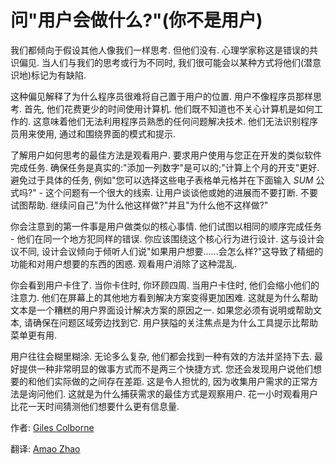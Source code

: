 # 问"用户会做什么?"(你不是用户)

我们都倾向于假设其他人像我们一样思考. 但他们没有. 心理学家称这是错误的共识偏见. 当人们与我们的思考或行为不同时, 我们很可能会以某种方式将他们(潜意识地)标记为有缺陷.

这种偏见解释了为什么程序员很难将自己置于用户的位置. 用户不像程序员那样思考. 首先, 他们花费更少的时间使用计算机. 他们既不知道也不关心计算机是如何工作的. 这意味着他们无法利用程序员熟悉的任何问题解决技术. 他们无法识别程序员用来使用, 通过和围绕界面的模式和提示.

了解用户如何思考的最佳方法是观看用户. 要求用户使用与您正在开发的类似软件完成任务. 确保任务是真实的:"添加一列数字"是可以的;"计算上个月的开支"更好. 避免过于具体的任务, 例如"您可以选择这些电子表格单元格并在下面输入 *SUM* 公式吗?" - 这个问题有一个很大的线索. 让用户谈谈他或她的进展而不要打断. 不要试图帮助. 继续问自己"为什么他这样做?"并且"为什么他不这样做?"

你会注意到的第一件事是用户做类似的核心事情. 他们试图以相同的顺序完成任务 - 他们在同一个地方犯同样的错误. 你应该围绕这个核心行为进行设计. 这与设计会议不同, 设计会议倾向于倾听人们说"如果用户想要......会怎么样?"这导致了精细的功能和对用户想要的东西的困惑. 观看用户消除了这种混乱. 

你会看到用户卡住了. 当你卡住时, 你环顾四周. 当用户卡住时, 他们会缩小他们的注意力. 他们在屏幕上的其他地方看到解决方案变得更加困难. 这就是为什么帮助文本是一个糟糕的用户界面设计解决方案的原因之一. 如果您必须有说明或帮助文本, 请确保在问题区域旁边找到它. 用户狭隘的关注焦点是为什么工具提示比帮助菜单更有用. 

用户往往会糊里糊涂. 无论多么复杂, 他们都会找到一种有效的方法并坚持下去. 最好提供一种非常明显的做事方式而不是两三个快捷方式. 
您还会发现用户说他们想要的和他们实际做的之间存在差距. 这是令人担忧的, 因为收集用户需求的正常方法是询问他们. 这就是为什么捕获需求的最佳方式是观察用户. 花一小时观看用户比花一天时间猜测他们想要什么更有信息量. 

作者: [Giles Colborne](http://programmer.97things.oreilly.com/wiki/index.php/Giles_Colborne)

翻译: [Amao Zhao](https://blog.amaozhao.com)